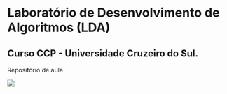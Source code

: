 # Laboratório de Desenvolvimento de Algoritmos (LDA)
## Curso CCP - Universidade Cruzeiro do Sul.
Repositório de aula

![](http://dwebkit.esy.es/repositorio/img/Java/duke14_Pequeno.jpg)
 
